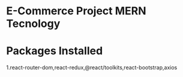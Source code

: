 # E-Commerce Project MERN Tecnology

# Packages Installed

1.react-router-dom,react-redux,@react/toolkits,react-bootstrap,axios
